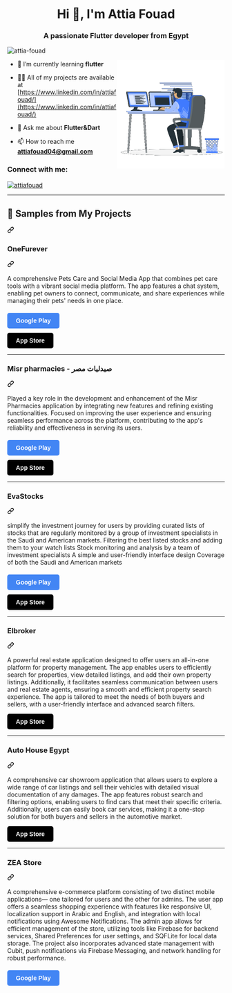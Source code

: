 <h1 align="center">Hi 👋, I'm Attia Fouad</h1>
<h3 align="center">A passionate Flutter developer from Egypt</h3>

<p align="left"> <img src="https://komarev.com/ghpvc/?username=attia-fouad&label=Profile%20views&color=0e75b6&style=flat" alt="attia-fouad" /> </p>
<img src="https://github.com/0xAbdulKhalid/0xAbdulKhalid/raw/main/assets/mdImages/Right_Side.gif" style="visibility:visible;max-width:100%;" width="250px" align="right">

- 🌱 I’m currently learning **flutter**

- 👨‍💻 All of my projects are available at [https://www.linkedin.com/in/attiafouad/](https://www.linkedin.com/in/attiafouad/)

- 💬 Ask me about **Flutter&Dart**

- 📫 How to reach me **attiafouad04@gmail.com**


<h3 align="left">Connect with me:</h3>
<p align="left">
<a href="https://linkedin.com/in/attiafouad" target="blank"><img align="center" src="https://raw.githubusercontent.com/rahuldkjain/github-profile-readme-generator/master/src/images/icons/Social/linked-in-alt.svg" alt="attiafouad" height="30" width="40" /></a>
</p>


<hr>

<h2 class="heading-element" dir="auto">📂 Samples from My Projects</h2>
<a id="user-content-samples-from-my-projects" class="anchor" aria-label="Permalink: Samples from My Projects" href="#samples-from-my-projects">
  <svg class="octicon octicon-link" viewBox="0 0 16 16" version="1.1" width="16" height="16" aria-hidden="true">
    <path d="m7.775 3.275 1.25-1.25a3.5 3.5 0 1 1 4.95 4.95l-2.5 2.5a3.5 3.5 0 0 1-4.95 0 .751.751 0 0 1 .018-1.042.751.751 0 0 1 1.042-.018 1.998 1.998 0 0 0 2.83 0l2.5-2.5a2.002 2.002 0 0 0-2.83-2.83l-1.25 1.25a.751.751 0 0 1-1.042-.018.751.751 0 0 1-.018-1.042Zm-4.69 9.64a1.998 1.998 0 0 0 2.83 0l1.25-1.25a.751.751 0 0 1 1.042.018.751.751 0 0 1 .018 1.042l-1.25 1.25a3.5 3.5 0 1 1-4.95-4.95l2.5-2.5a3.5 3.5 0 0 1 4.95 0 .751.751 0 0 1-.018 1.042.751.751 0 0 1-1.042.018 1.998 1.998 0 0 0-2.83 0l-2.5 2.5a1.998 1.998 0 0 0 0 2.83Z"></path>
  </svg>
</a>

<h3 class="heading-element" dir="auto">OneFurever</h3>
<a id="user-content-one-furever" class="anchor" aria-label="Permalink: OneFurever" href="#one-furever">
  <svg class="octicon octicon-link" viewBox="0 0 16 16" version="1.1" width="16" height="16" aria-hidden="true">
    <path d="m7.775 3.275 1.25-1.25a3.5 3.5 0 1 1 4.95 4.95l-2.5 2.5a3.5 3.5 0 0 1-4.95 0 .751.751 0 0 1 .018-1.042.751.751 0 0 1 1.042-.018 1.998 1.998 0 0 0 2.83 0l2.5-2.5a2.002 2.002 0 0 0-2.83-2.83l-1.25 1.25a.751.751 0 0 1-1.042-.018.751.751 0 0 1-.018-1.042Zm-4.69 9.64a1.998 1.998 0 0 0 2.83 0l1.25-1.25a.751.751 0 0 1 1.042.018.751.751 0 0 1 .018 1.042l-1.25 1.25a3.5 3.5 0 1 1-4.95-4.95l2.5-2.5a3.5 3.5 0 0 1 4.95 0 .751.751 0 0 1-.018 1.042.751.751 0 0 1-1.042.018 1.998 1.998 0 0 0-2.83 0l-2.5 2.5a1.998 1.998 0 0 0 0 2.83Z"></path>
  </svg>
</a>

 A comprehensive Pets Care and Social Media App that combines pet care tools
 with a vibrant social media platform. The app features a chat system, enabling pet
 owners to connect, communicate, and share experiences while managing their
 pets' needs in one place.
 
<div align="start" style="margin-top: 20px;">
  <div style="margin-bottom: 10px;">
    <a href="https://play.google.com/store/apps/details?id=com.neon.furreverapp" target="_blank" rel="noopener noreferrer" style="text-decoration: none; background-color: #4285F4; color: white; padding: 10px 20px; border-radius: 5px; font-weight: bold; font-family: sans-serif; font-size: 14px; display: inline-block;">
       Google Play
    </a>
  </div>
  <div style="margin-bottom: 10px;">
    <a href="https://apps.apple.com/us/app/onefurever/id6741108135" target="_blank" rel="noopener noreferrer" style="text-decoration: none; background-color: #000000; color: white; padding: 10px 20px; border-radius: 5px; font-weight: bold; font-family: sans-serif; font-size: 14px; display: inline-block;">
      App Store
    </a>
  </div>
</div>



<hr>


<h3 class="heading-element" dir="auto"> Misr pharmacies - صيدليات مصر</h3>
<a id="user-content-misr-pharmacies" class="anchor" aria-label="Permalink: Misr pharmacies" href="#misr-pharmacies">
  <svg class="octicon octicon-link" viewBox="0 0 16 16" version="1.1" width="16" height="16" aria-hidden="true">
    <path d="m7.775 3.275 1.25-1.25a3.5 3.5 0 1 1 4.95 4.95l-2.5 2.5a3.5 3.5 0 0 1-4.95 0 .751.751 0 0 1 .018-1.042.751.751 0 0 1 1.042-.018 1.998 1.998 0 0 0 2.83 0l2.5-2.5a2.002 2.002 0 0 0-2.83-2.83l-1.25 1.25a.751.751 0 0 1-1.042-.018.751.751 0 0 1-.018-1.042Zm-4.69 9.64a1.998 1.998 0 0 0 2.83 0l1.25-1.25a.751.751 0 0 1 1.042.018.751.751 0 0 1 .018 1.042l-1.25 1.25a3.5 3.5 0 1 1-4.95-4.95l2.5-2.5a3.5 3.5 0 0 1 4.95 0 .751.751 0 0 1-.018 1.042.751.751 0 0 1-1.042.018 1.998 1.998 0 0 0-2.83 0l-2.5 2.5a1.998 1.998 0 0 0 0 2.83Z"></path>
  </svg>
</a>

 Played a key role in the development and enhancement of the Misr Pharmacies
 application by integrating new features and refining existing functionalities.
 Focused on improving the user experience and ensuring seamless performance
 across the platform, contributing to the app's reliability and effectiveness in
 serving its users.
 
<div align="start" style="margin-top: 20px;">
  <div style="margin-bottom: 10px;">
    <a href="https://play.google.com/store/apps/details?id=com.eldokan.misrpharmacies" target="_blank" rel="noopener noreferrer" style="text-decoration: none; background-color: #4285F4; color: white; padding: 10px 20px; border-radius: 5px; font-weight: bold; font-family: sans-serif; font-size: 14px; display: inline-block;">
       Google Play
    </a>
  </div>
  <div style="margin-bottom: 10px;">
    <a href="https://apps.apple.com/us/app/misr-pharmacies-صيدليات-مصر/id1511647601" target="_blank" rel="noopener noreferrer" style="text-decoration: none; background-color: #000000; color: white; padding: 10px 20px; border-radius: 5px; font-weight: bold; font-family: sans-serif; font-size: 14px; display: inline-block;">
      App Store
    </a>
  </div>
</div>



<hr>




<h3 class="heading-element" dir="auto">EvaStocks</h3>
<a id="user-content-eva-stocks" class="anchor" aria-label="Permalink: EvaStocks" href="#eva-stocks">
  <svg class="octicon octicon-link" viewBox="0 0 16 16" version="1.1" width="16" height="16" aria-hidden="true">
    <path d="m7.775 3.275 1.25-1.25a3.5 3.5 0 1 1 4.95 4.95l-2.5 2.5a3.5 3.5 0 0 1-4.95 0 .751.751 0 0 1 .018-1.042.751.751 0 0 1 1.042-.018 1.998 1.998 0 0 0 2.83 0l2.5-2.5a2.002 2.002 0 0 0-2.83-2.83l-1.25 1.25a.751.751 0 0 1-1.042-.018.751.751 0 0 1-.018-1.042Zm-4.69 9.64a1.998 1.998 0 0 0 2.83 0l1.25-1.25a.751.751 0 0 1 1.042.018.751.751 0 0 1 .018 1.042l-1.25 1.25a3.5 3.5 0 1 1-4.95-4.95l2.5-2.5a3.5 3.5 0 0 1 4.95 0 .751.751 0 0 1-.018 1.042.751.751 0 0 1-1.042.018 1.998 1.998 0 0 0-2.83 0l-2.5 2.5a1.998 1.998 0 0 0 0 2.83Z"></path>
  </svg>
</a>

 simplify the investment journey for users by providing curated lists of stocks that
 are regularly monitored by a group of investment specialists in the Saudi and
 American markets.
 Filtering the best listed stocks and adding them to your watch lists
 Stock monitoring and analysis by a team of investment specialists
 A simple and user-friendly interface design
 Coverage of both the Saudi and American markets
 
<div align="start" style="margin-top: 20px;">
  <div style="margin-bottom: 10px;">
    <a href="https://play.google.com/store/apps/details?id=app.Eva.missaan" target="_blank" rel="noopener noreferrer" style="text-decoration: none; background-color: #4285F4; color: white; padding: 10px 20px; border-radius: 5px; font-weight: bold; font-family: sans-serif; font-size: 14px; display: inline-block;">
       Google Play
    </a>
  </div>
  <div style="margin-bottom: 10px;">
    <a href="https://apps.apple.com/us/app/evastocks/id6472299228" target="_blank" rel="noopener noreferrer" style="text-decoration: none; background-color: #000000; color: white; padding: 10px 20px; border-radius: 5px; font-weight: bold; font-family: sans-serif; font-size: 14px; display: inline-block;">
      App Store
    </a>
  </div>
</div>



<hr>



<h3 class="heading-element" dir="auto">Elbroker</h3>
<a id="user-content-elbroker" class="anchor" aria-label="Permalink: Elbroker" href="#elbroker">
  <svg class="octicon octicon-link" viewBox="0 0 16 16" version="1.1" width="16" height="16" aria-hidden="true">
    <path d="m7.775 3.275 1.25-1.25a3.5 3.5 0 1 1 4.95 4.95l-2.5 2.5a3.5 3.5 0 0 1-4.95 0 .751.751 0 0 1 .018-1.042.751.751 0 0 1 1.042-.018 1.998 1.998 0 0 0 2.83 0l2.5-2.5a2.002 2.002 0 0 0-2.83-2.83l-1.25 1.25a.751.751 0 0 1-1.042-.018.751.751 0 0 1-.018-1.042Zm-4.69 9.64a1.998 1.998 0 0 0 2.83 0l1.25-1.25a.751.751 0 0 1 1.042.018.751.751 0 0 1 .018 1.042l-1.25 1.25a3.5 3.5 0 1 1-4.95-4.95l2.5-2.5a3.5 3.5 0 0 1 4.95 0 .751.751 0 0 1-.018 1.042.751.751 0 0 1-1.042.018 1.998 1.998 0 0 0-2.83 0l-2.5 2.5a1.998 1.998 0 0 0 0 2.83Z"></path>
  </svg>
</a>

 A powerful real estate application designed to offer users an all-in-one platform
 for property management. The app enables users to efficiently search for
 properties, view detailed listings, and add their own property listings. Additionally,
 it facilitates seamless communication between users and real estate agents,
 ensuring a smooth and efficient property search experience. The app is tailored to
 meet the needs of both buyers and sellers, with a user-friendly interface and
 advanced search filters.
 

  <div style="margin-bottom: 10px;">
    <a href="https://apps.apple.com/us/app/elbroker/id6499096010" target="_blank" rel="noopener noreferrer" style="text-decoration: none; background-color: #000000; color: white; padding: 10px 20px; border-radius: 5px; font-weight: bold; font-family: sans-serif; font-size: 14px; display: inline-block;">
      App Store
    </a>
  </div>
</div>



<hr>





<h3 class="heading-element" dir="auto">Auto House Egypt</h3>
<a id="user-content-auto-house-egypt" class="anchor" aria-label="Permalink: Auto House Egypt" href="#auto-house-egypt">
  <svg class="octicon octicon-link" viewBox="0 0 16 16" version="1.1" width="16" height="16" aria-hidden="true">
    <path d="m7.775 3.275 1.25-1.25a3.5 3.5 0 1 1 4.95 4.95l-2.5 2.5a3.5 3.5 0 0 1-4.95 0 .751.751 0 0 1 .018-1.042.751.751 0 0 1 1.042-.018 1.998 1.998 0 0 0 2.83 0l2.5-2.5a2.002 2.002 0 0 0-2.83-2.83l-1.25 1.25a.751.751 0 0 1-1.042-.018.751.751 0 0 1-.018-1.042Zm-4.69 9.64a1.998 1.998 0 0 0 2.83 0l1.25-1.25a.751.751 0 0 1 1.042.018.751.751 0 0 1 .018 1.042l-1.25 1.25a3.5 3.5 0 1 1-4.95-4.95l2.5-2.5a3.5 3.5 0 0 1 4.95 0 .751.751 0 0 1-.018 1.042.751.751 0 0 1-1.042.018 1.998 1.998 0 0 0-2.83 0l-2.5 2.5a1.998 1.998 0 0 0 0 2.83Z"></path>
  </svg>
</a>

 A comprehensive car showroom application that allows users to explore a wide
 range of car listings and sell their vehicles with detailed visual documentation of
 any damages. The app features robust search and filtering options, enabling users
 to find cars that meet their specific criteria. Additionally, users can easily book car
 services, making it a one-stop solution for both buyers and sellers in the
 automotive market.
 

  <div style="margin-bottom: 10px;">
    <a href="https://apps.apple.com/us/app/auto-house-egypt/id6479742274" target="_blank" rel="noopener noreferrer" style="text-decoration: none; background-color: #000000; color: white; padding: 10px 20px; border-radius: 5px; font-weight: bold; font-family: sans-serif; font-size: 14px; display: inline-block;">
      App Store
    </a>
  </div>
</div>



<hr>

<h3 class="heading-element" dir="auto"> ZEA Store</h3>
<a id="user-content-zea-store" class="anchor" aria-label="Permalink: ZEA Store" href="#zea-store">
  <svg class="octicon octicon-link" viewBox="0 0 16 16" version="1.1" width="16" height="16" aria-hidden="true">
    <path d="m7.775 3.275 1.25-1.25a3.5 3.5 0 1 1 4.95 4.95l-2.5 2.5a3.5 3.5 0 0 1-4.95 0 .751.751 0 0 1 .018-1.042.751.751 0 0 1 1.042-.018 1.998 1.998 0 0 0 2.83 0l2.5-2.5a2.002 2.002 0 0 0-2.83-2.83l-1.25 1.25a.751.751 0 0 1-1.042-.018.751.751 0 0 1-.018-1.042Zm-4.69 9.64a1.998 1.998 0 0 0 2.83 0l1.25-1.25a.751.751 0 0 1 1.042.018.751.751 0 0 1 .018 1.042l-1.25 1.25a3.5 3.5 0 1 1-4.95-4.95l2.5-2.5a3.5 3.5 0 0 1 4.95 0 .751.751 0 0 1-.018 1.042.751.751 0 0 1-1.042.018 1.998 1.998 0 0 0-2.83 0l-2.5 2.5a1.998 1.998 0 0 0 0 2.83Z"></path>
  </svg>
</a>

 A comprehensive e-commerce platform consisting of two distinct mobile
 applications— one tailored for users and the other for admins. The user app offers
 a seamless shopping experience with features like responsive UI, localization
 support in Arabic and English, and integration with local notifications using
 Awesome Notifications. The admin app allows for efficient management of the
 store, utilizing tools like Firebase for backend services, Shared Preferences for
 user settings, and SQFLite for local data storage. The project also incorporates
 advanced state management with Cubit, push notifications via Firebase
 Messaging, and network handling for robust performance. 
 
<div align="start" style="margin-top: 20px;">
  <div style="margin-bottom: 10px;">
    <a href="https://play.google.com/store/apps/details?id=com.zea.zea_user" target="_blank" rel="noopener noreferrer" style="text-decoration: none; background-color: #4285F4; color: white; padding: 10px 20px; border-radius: 5px; font-weight: bold; font-family: sans-serif; font-size: 14px; display: inline-block;">
       Google Play
    </a>
  </div>
</div>
